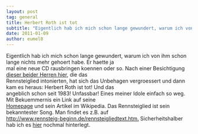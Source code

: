 ```yaml
---
layout: post
tag: general
title: Herbert Roth ist tot
subtitle: "Eigentlich hab ich mich schon lange gewundert, warum ich von ihm schon lange nichts mehr gehoert habe. Er haette ja mal eine neue CD rausbringen koennen oder so. Nach einer Besichtigung dieser beider Herren hier, die das Rennsteiglied intonierten, hat&hellip;"
date: 2011-01-09
author: eumel8
---
```


<p>Eigentlich hab ich mich schon lange gewundert, warum ich von ihm schon lange nichts mehr gehoert habe. Er haette ja<br />mal eine neue CD rausbringen koennen oder so. Nach einer Besichtigung <a href="http://www.arcor.de/palb/thumbs_public.jsp?catID=22&amp;albumID=4459145" target="_blank">dieser beider Herren hier</a>, die das<br />Rennsteiglied intonierten, hat sich das Unbehagen vergroessert und dann kam es heraus: Herbert Roth ist tot! Und das<br />angeblich schon seit 1983! Unfassbar! Eines meiner Idole einfach so weg. Mit Bekuemmernis ein Link auf seine<br /><a href="http://www.herbert-roth.com/" target="_blank">Homepage</a> und sein Artikel im Wikipedia. Das Rennsteiglied ist sein bekanntester Song. Man findet es z.B. auf<br /><a href="http://www.rennsteig-beginn.de/rennsteigliedtext.htm" target="_blank">http://www.rennsteig-beginn.de/rennsteigliedtext.htm.</a> Sicherheitshalber hab ich es <a href="http://www.eumel.de/images/stories/rennstei.jpg" target="_blank">hier</a> nochmal hinterlegt.</p>
